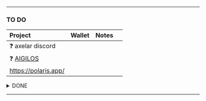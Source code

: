 
---
### TO DO

| Project                                       | Wallet              | Notes     |      |
| :--------                                     | :--------           | :-------- | :--- |
| ❓ axelar discord
| ❓ [AIGILOS](https://quest.intract.io/quest/6764267cb4c9cfdac86ec3e7) 
| https://polaris.app/


<details>
  <summary> DONE </summary>

---
###  DONE

| Project                                       | Wallet - Acc        | Notes | Notes | Notes
| :------------------------------------         |     :---            |  ---: |  ---: |  ---: |
| ❌ [0 $STN](https://claims.sirath.network)
|                                               |                     |   

</details>

---
<!---
ni3-2839574/ni3-2839574 is a ✨ special ✨ repository because its `README.md` (this file) appears on your GitHub profile.
You can click the Preview link to take a look at your changes.
--->
